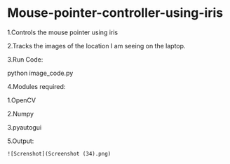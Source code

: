 # Mouse-pointer-controller-using-iris

1.Controls the mouse pointer using iris


2.Tracks the images of the location I am seeing on the laptop.


3.Run Code:
  
  python image_code.py
  

4.Modules required:

  1.OpenCV
  
  2.Numpy
  
  3.pyautogui


5.Output:

	![Screnshot](Screenshot (34).png)